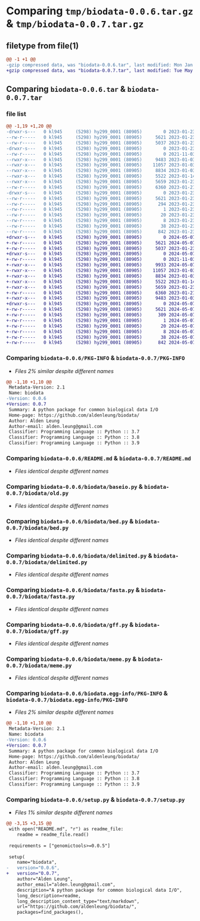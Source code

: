 # Comparing `tmp/biodata-0.0.6.tar.gz` & `tmp/biodata-0.0.7.tar.gz`

## filetype from file(1)

```diff
@@ -1 +1 @@
-gzip compressed data, was "biodata-0.0.6.tar", last modified: Mon Jan 23 07:00:15 2023, max compression
+gzip compressed data, was "biodata-0.0.7.tar", last modified: Tue May  7 11:15:28 2024, max compression
```

## Comparing `biodata-0.0.6.tar` & `biodata-0.0.7.tar`

### file list

```diff
@@ -1,19 +1,20 @@
-drwxr-s---   0 kl945     (5298) hy299_0001 (80905)        0 2023-01-23 07:00:15.024163 biodata-0.0.6/
--rw-r-----   0 kl945     (5298) hy299_0001 (80905)     5621 2023-01-23 07:00:15.024163 biodata-0.0.6/PKG-INFO
--rw-r-----   0 kl945     (5298) hy299_0001 (80905)     5037 2023-01-23 06:58:01.000000 biodata-0.0.6/README.md
-drwxr-s---   0 kl945     (5298) hy299_0001 (80905)        0 2023-01-23 07:00:15.009162 biodata-0.0.6/biodata/
--rw-r-----   0 kl945     (5298) hy299_0001 (80905)        0 2021-11-03 03:50:28.000000 biodata-0.0.6/biodata/__init__.py
--rwxr-x---   0 kl945     (5298) hy299_0001 (80905)     9483 2023-01-03 16:21:03.000000 biodata-0.0.6/biodata/baseio.py
--rwxr-x---   0 kl945     (5298) hy299_0001 (80905)    11057 2023-01-03 17:37:44.000000 biodata-0.0.6/biodata/bed.py
--rwxr-x---   0 kl945     (5298) hy299_0001 (80905)     8834 2023-01-03 16:21:18.000000 biodata-0.0.6/biodata/delimited.py
--rwxr-x---   0 kl945     (5298) hy299_0001 (80905)     5522 2023-01-14 08:29:58.000000 biodata-0.0.6/biodata/fasta.py
--rwxr-x---   0 kl945     (5298) hy299_0001 (80905)     5659 2023-01-23 06:58:54.000000 biodata-0.0.6/biodata/gff.py
--rw-r-----   0 kl945     (5298) hy299_0001 (80905)     6360 2023-01-21 06:14:11.000000 biodata-0.0.6/biodata/meme.py
-drwxr-s---   0 kl945     (5298) hy299_0001 (80905)        0 2023-01-23 07:00:15.023163 biodata-0.0.6/biodata.egg-info/
--rw-r-----   0 kl945     (5298) hy299_0001 (80905)     5621 2023-01-23 07:00:12.000000 biodata-0.0.6/biodata.egg-info/PKG-INFO
--rw-r-----   0 kl945     (5298) hy299_0001 (80905)      294 2023-01-23 07:00:12.000000 biodata-0.0.6/biodata.egg-info/SOURCES.txt
--rw-r-----   0 kl945     (5298) hy299_0001 (80905)        1 2023-01-23 07:00:12.000000 biodata-0.0.6/biodata.egg-info/dependency_links.txt
--rw-r-----   0 kl945     (5298) hy299_0001 (80905)       20 2023-01-23 07:00:12.000000 biodata-0.0.6/biodata.egg-info/requires.txt
--rw-r-----   0 kl945     (5298) hy299_0001 (80905)        8 2023-01-23 07:00:12.000000 biodata-0.0.6/biodata.egg-info/top_level.txt
--rw-r-----   0 kl945     (5298) hy299_0001 (80905)       38 2023-01-23 07:00:15.024163 biodata-0.0.6/setup.cfg
--rw-r-----   0 kl945     (5298) hy299_0001 (80905)      842 2023-01-23 06:58:10.000000 biodata-0.0.6/setup.py
+drwxr-s---   0 kl945     (5298) hy299_0001 (80905)        0 2024-05-07 11:15:28.787828 biodata-0.0.7/
+-rw-r-----   0 kl945     (5298) hy299_0001 (80905)     5621 2024-05-07 11:15:28.786827 biodata-0.0.7/PKG-INFO
+-rw-r-----   0 kl945     (5298) hy299_0001 (80905)     5037 2023-01-23 06:58:01.000000 biodata-0.0.7/README.md
+drwxr-s---   0 kl945     (5298) hy299_0001 (80905)        0 2024-05-07 11:15:28.763826 biodata-0.0.7/biodata/
+-rw-r-----   0 kl945     (5298) hy299_0001 (80905)        0 2021-11-03 03:50:28.000000 biodata-0.0.7/biodata/__init__.py
+-rwxr-x---   0 kl945     (5298) hy299_0001 (80905)     9933 2024-05-07 11:00:55.000000 biodata-0.0.7/biodata/baseio.py
+-rwxr-x---   0 kl945     (5298) hy299_0001 (80905)    11057 2023-01-03 17:37:44.000000 biodata-0.0.7/biodata/bed.py
+-rwxr-x---   0 kl945     (5298) hy299_0001 (80905)     8834 2023-01-03 16:21:18.000000 biodata-0.0.7/biodata/delimited.py
+-rwxr-x---   0 kl945     (5298) hy299_0001 (80905)     5522 2023-01-14 08:29:58.000000 biodata-0.0.7/biodata/fasta.py
+-rwxr-x---   0 kl945     (5298) hy299_0001 (80905)     5659 2023-01-23 06:58:54.000000 biodata-0.0.7/biodata/gff.py
+-rw-r-----   0 kl945     (5298) hy299_0001 (80905)     6360 2023-01-21 06:14:11.000000 biodata-0.0.7/biodata/meme.py
+-rwxr-x---   0 kl945     (5298) hy299_0001 (80905)     9483 2023-01-03 16:21:03.000000 biodata-0.0.7/biodata/old.py
+drwxr-s---   0 kl945     (5298) hy299_0001 (80905)        0 2024-05-07 11:15:28.786827 biodata-0.0.7/biodata.egg-info/
+-rw-r-----   0 kl945     (5298) hy299_0001 (80905)     5621 2024-05-07 11:15:23.000000 biodata-0.0.7/biodata.egg-info/PKG-INFO
+-rw-r-----   0 kl945     (5298) hy299_0001 (80905)      309 2024-05-07 11:15:23.000000 biodata-0.0.7/biodata.egg-info/SOURCES.txt
+-rw-r-----   0 kl945     (5298) hy299_0001 (80905)        1 2024-05-07 11:15:23.000000 biodata-0.0.7/biodata.egg-info/dependency_links.txt
+-rw-r-----   0 kl945     (5298) hy299_0001 (80905)       20 2024-05-07 11:15:23.000000 biodata-0.0.7/biodata.egg-info/requires.txt
+-rw-r-----   0 kl945     (5298) hy299_0001 (80905)        8 2024-05-07 11:15:23.000000 biodata-0.0.7/biodata.egg-info/top_level.txt
+-rw-r-----   0 kl945     (5298) hy299_0001 (80905)       38 2024-05-07 11:15:28.787828 biodata-0.0.7/setup.cfg
+-rw-r-----   0 kl945     (5298) hy299_0001 (80905)      842 2024-05-07 11:07:30.000000 biodata-0.0.7/setup.py
```

### Comparing `biodata-0.0.6/PKG-INFO` & `biodata-0.0.7/PKG-INFO`

 * *Files 2% similar despite different names*

```diff
@@ -1,10 +1,10 @@
 Metadata-Version: 2.1
 Name: biodata
-Version: 0.0.6
+Version: 0.0.7
 Summary: A python package for common biological data I/O
 Home-page: https://github.com/aldenleung/biodata/
 Author: Alden Leung
 Author-email: alden.leung@gmail.com
 Classifier: Programming Language :: Python :: 3.7
 Classifier: Programming Language :: Python :: 3.8
 Classifier: Programming Language :: Python :: 3.9
```

### Comparing `biodata-0.0.6/README.md` & `biodata-0.0.7/README.md`

 * *Files identical despite different names*

### Comparing `biodata-0.0.6/biodata/baseio.py` & `biodata-0.0.7/biodata/old.py`

 * *Files identical despite different names*

### Comparing `biodata-0.0.6/biodata/bed.py` & `biodata-0.0.7/biodata/bed.py`

 * *Files identical despite different names*

### Comparing `biodata-0.0.6/biodata/delimited.py` & `biodata-0.0.7/biodata/delimited.py`

 * *Files identical despite different names*

### Comparing `biodata-0.0.6/biodata/fasta.py` & `biodata-0.0.7/biodata/fasta.py`

 * *Files identical despite different names*

### Comparing `biodata-0.0.6/biodata/gff.py` & `biodata-0.0.7/biodata/gff.py`

 * *Files identical despite different names*

### Comparing `biodata-0.0.6/biodata/meme.py` & `biodata-0.0.7/biodata/meme.py`

 * *Files identical despite different names*

### Comparing `biodata-0.0.6/biodata.egg-info/PKG-INFO` & `biodata-0.0.7/biodata.egg-info/PKG-INFO`

 * *Files 2% similar despite different names*

```diff
@@ -1,10 +1,10 @@
 Metadata-Version: 2.1
 Name: biodata
-Version: 0.0.6
+Version: 0.0.7
 Summary: A python package for common biological data I/O
 Home-page: https://github.com/aldenleung/biodata/
 Author: Alden Leung
 Author-email: alden.leung@gmail.com
 Classifier: Programming Language :: Python :: 3.7
 Classifier: Programming Language :: Python :: 3.8
 Classifier: Programming Language :: Python :: 3.9
```

### Comparing `biodata-0.0.6/setup.py` & `biodata-0.0.7/setup.py`

 * *Files 1% similar despite different names*

```diff
@@ -3,15 +3,15 @@
 with open("README.md", "r") as readme_file:
 	readme = readme_file.read()
 
 requirements = ["genomictools>=0.0.5"]
 
 setup(
 	name="biodata",
-	version="0.0.6",
+	version="0.0.7",
 	author="Alden Leung",
 	author_email="alden.leung@gmail.com",
 	description="A python package for common biological data I/O",
 	long_description=readme,
 	long_description_content_type="text/markdown",
 	url="https://github.com/aldenleung/biodata/",
 	packages=find_packages(),
```

